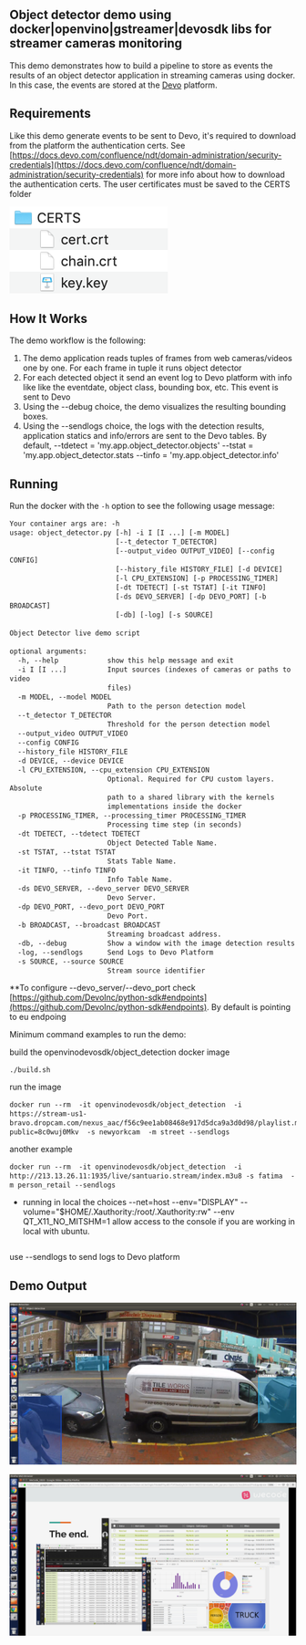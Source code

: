 ##  Object detector demo using docker|openvino|gstreamer|devosdk libs for streamer cameras monitoring

This demo demonstrates how to build a pipeline to store as events the results of an object detector application in streaming cameras using docker. In this case, the events are stored at the [Devo](www.devo.com) platform. 

## Requirements

Like this demo generate events to be sent to Devo, it's required to download from the platform the authentication certs. 
See [https://docs.devo.com/confluence/ndt/domain-administration/security-credentials](https://docs.devo.com/confluence/ndt/domain-administration/security-credentials) for more info
about how to download the authentication certs. 
The user certificates must be saved to the CERTS folder 

![image info](.././readme_imgs/certs.png)

## How It Works

The demo workflow is the following:

1. The demo application reads tuples of frames from web cameras/videos one by one. For each frame in tuple it runs object detector
2. For each detected object it send an event log to Devo platform with info like like the eventdate, object class, bounding box, etc. This event is sent to Devo
3. Using the --debug choice, the demo visualizes the resulting bounding boxes. 
4. Using the --sendlogs choice, the logs with the detection results, application statics and info/errors are sent
to the Devo tables. By default, 
--tdetect = 'my.app.object_detector.objects'
--tstat = 'my.app.object_detector.stats
--tinfo = 'my.app.object_detector.info'
 
## Running


Run the docker with the `-h` option to see the following usage message:

```
Your container args are: -h
usage: object_detector.py [-h] -i I [I ...] [-m MODEL]
                          [--t_detector T_DETECTOR]
                          [--output_video OUTPUT_VIDEO] [--config CONFIG]
                          [--history_file HISTORY_FILE] [-d DEVICE]
                          [-l CPU_EXTENSION] [-p PROCESSING_TIMER]
                          [-dt TDETECT] [-st TSTAT] [-it TINFO]
                          [-ds DEVO_SERVER] [-dp DEVO_PORT] [-b BROADCAST]
                          [-db] [-log] [-s SOURCE]

Object Detector live demo script

optional arguments:
  -h, --help            show this help message and exit
  -i I [I ...]          Input sources (indexes of cameras or paths to video
                        files)
  -m MODEL, --model MODEL
                        Path to the person detection model
  --t_detector T_DETECTOR
                        Threshold for the person detection model
  --output_video OUTPUT_VIDEO
  --config CONFIG
  --history_file HISTORY_FILE
  -d DEVICE, --device DEVICE
  -l CPU_EXTENSION, --cpu_extension CPU_EXTENSION
                        Optional. Required for CPU custom layers. Absolute
                        path to a shared library with the kernels
                        implementations inside the docker
  -p PROCESSING_TIMER, --processing_timer PROCESSING_TIMER
                        Processing time step (in seconds)
  -dt TDETECT, --tdetect TDETECT
                        Object Detected Table Name.
  -st TSTAT, --tstat TSTAT
                        Stats Table Name.
  -it TINFO, --tinfo TINFO
                        Info Table Name.
  -ds DEVO_SERVER, --devo_server DEVO_SERVER
                        Devo Server.
  -dp DEVO_PORT, --devo_port DEVO_PORT
                        Devo Port.
  -b BROADCAST, --broadcast BROADCAST
                        Streaming broadcast address.
  -db, --debug          Show a window with the image detection results
  -log, --sendlogs      Send Logs to Devo Platform
  -s SOURCE, --source SOURCE
                        Stream source identifier
```

**To configure --devo_server/--devo_port check [https://github.com/DevoInc/python-sdk#endpoints](https://github.com/DevoInc/python-sdk#endpoints). By default is pointing to eu endpoing

Minimum command examples to run the demo:

build the openvinodevosdk/object_detection docker image
```
./build.sh
```
run the image
```
docker run --rm  -it openvinodevosdk/object_detection  -i https://stream-us1-bravo.dropcam.com/nexus_aac/f56c9ee1ab08468e917d5dca9a3d0d98/playlist.m3u8?public=8c0wuj0Mkv  -s newyorkcam  -m street --sendlogs
```

another example
```
docker run --rm  -it openvinodevosdk/object_detection  -i http://213.13.26.11:1935/live/santuario.stream/index.m3u8 -s fatima  -m person_retail --sendlogs
```

* running in local the choices  --net=host --env="DISPLAY" --volume="$HOME/.Xauthority:/root/.Xauthority:rw" --env QT_X11_NO_MITSHM=1 allow access to the console if you are working in local with ubuntu. 
```docker run --rm --net=host --env="DISPLAY" --volume="$HOME/.Xauthority:/root/.Xauthority:rw" --env QT_X11_NO_MITSHM=1 -it openvinodevosdk/object_detection   -i https://stream-us1-bravo.dropcam.com/nexus_aac/f56c9ee1ab08468e917d5dca9a3d0d98/playlist.m3u8?public=8c0wuj0Mkv  -s petenewyork -m street --debug
```
use --sendlogs to send logs to Devo platform

## Demo Output

![image info](./readme_imgs/alpha.png)

![image info](./readme_imgs/devo.png)




